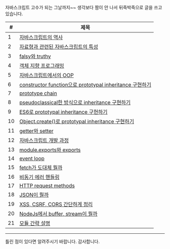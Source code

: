 자바스크립트 고수가 되는 그날까지~~
생각보다 짬이 안 나서 뒤죽박죽으로 글을 쓰고 있습니다.

| #   | 제목                                                                                                                            |
| --- | ------------------------------------------------------------------------------------------------------------------------------- |
| 1   | [자바스크립트의 역사](자바스크립트의%20역사.md)                                                                                 |
| 2   | [자료형과 관련된 자바스크립트의 특성](자료형과%20관련된%20자바스크립트의%20특성.md)                                             |
| 3   | [falsy와 truthy](falsy와%20truthy.md)                                                                                           |
| 4   | [객체 지향 프로그래밍](객체%20지향%20프로그래밍.md)                                                                             |
| 5   | [자바스크립트에서의 OOP](자바스트립트에서의%20OOP.md)                                                                           |
| 6   | [constructor function으로 prototypal inheritance 구현하기](constructor%20function으로%20prototypal%20inheritance%20구현하기.md) |
| 7   | [prototype chain](prototype%20chain.md)                                                                                         |
| 8   | [pseudoclassical한 방식으로 inheritance 구현하기](pseudoclassical한%20방식으로%20inheritance%20구현하기.md)                     |
| 9   | [ES6로 prototypal inheritance 구현하기](ES6로%20prototypal%20inheritance%20구현하기.md)                                         |
| 10  | [Object.create()로 prototypal inheritance 구현하기](<Object.create()로%20prototypal%20inheritance구현하기.md>)                  |
| 11  | [getter와 setter](getter와%20setter.md)                                                                                         |
| 12  | [자바스크립트 개발 과정](자바스크립트%20개발%20과정.md)                                                                         |
| 13  | [module.exports와 exports](module.exports와%20exports.md)                                                                       |
| 14  | [event loop](event%20loop.md)                                                                                                   |
| 15  | [fetch가 도대체 뭘까](fetch가%20도대체%20뭘까.md)                                                                               |
| 16  | [비동기 에러 핸들링](비동기%20에러%20핸들링.md)                                                                                 |
| 17  | [HTTP request methods](HTTP%20request%20methods.md)                                                                             |
| 18  | [JSON이 뭘까](JSON이%20뭘까.md)                                                                                                 |
| 19  | [XSS, CSRF, CORS 간단하게 정리](XSS,%20CSRF,%20CORS%20간단하게%20정리.md)                                                       |
| 20  | [NodeJs에서 buffer, stream이 뭘까](NodeJs에서%20buffer,%20stream이%20뭘까.md)                                                   |
| 21  | [모듈 간략 설명](모듈%20간략%20설명.md)                                                                                         |

---

틀린 점이 있다면 알려주시기 바랍니다. 감사합니다.
